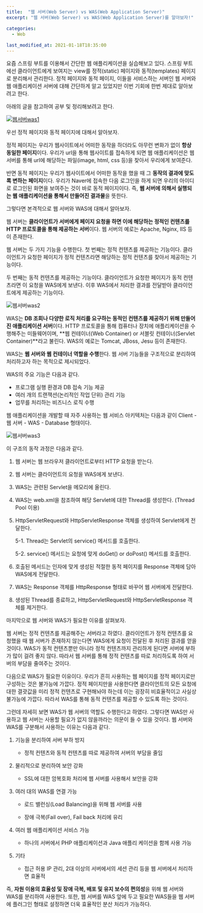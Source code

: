 ```yaml
---
title:  "웹 서버(Web Server) vs WAS(Web Application Server)"
excerpt: "웹 서버(Web Server) vs WAS(Web Application Server)를 알아보자!"

categories:
  - Web
  
last_modified_at: 2021-01-18T18:35:00
---
```


요즘 스프링 부트를 이용해서 간단한 웹 애플리케이션을 실습해보고 있다. 스프링 부트에선 클라이언트에게 보여지는 view를 정적(static) 페이지와 동적(templates) 페이지로 분리해서 관리한다. 정적 페이지와 동적 페이지, 이들을 서비스하는 서버인 웹 서버와 웹 애플리케이션 서버에 대해 간단하게 알고 있었지만 이번 기회에 한번 제대로 알아보려고 한다.  

아래의 글을 참고하여 공부 및 정리해보려고 한다.  

[![웹서버was1](https://user-images.githubusercontent.com/53072057/104865877-85c68d00-5980-11eb-8648-f069e99c8d10.JPG)](https://gmlwjd9405.github.io/2018/10/27/webserver-vs-was.html)  

우선 정적 페이지와 동적 페이지에 대해서 알아보자.  

정적 페이지는 우리가 웹사이트에서 어떠한 동작을 하더라도 아무런 변화가 없이 **항상 동일한 페이지**이다. 우리가 url을 통해 웹사이트를 접속하게 되면 웹 애플리케이션은 웹 서버를 통해 url에 해당하는 파일(image, html, css 등)을 찾아서 우리에게 보여준다.  

반면 동적 페이지는 우리가 웹사이트에서 어떠한 동작을 했을 때 그 **동작의 결과에 맞도록 변하는 페이지**이다. 우리가 Naver에 접속한 다음 로그인을 하게 되면 우리의 아이디로 로그인된 화면을 보여주는 것이 바로 동적 페이지이다. 즉, **웹 서버에 의해서 실행되는 웹 애플리케이션을 통해서 만들어진 결과물**을 뜻한다.  

그렇다면 본격적으로 웹 서버와 WAS에 대해서 알아보자.  

웹 서버는 **클라이언트가 서버에게 페이지 요청을 하면 이에 해당하는 정적인 컨텐츠를 HTTP 프로토콜을 통해 제공하는 서버**이다. 웹 서버의 예로는 Apache, Nginx, IIS 등이 존재한다.  

웹 서버는 두 가지 기능을 수행한다. 첫 번째는 정적 컨텐츠를 제공하는 기능이다. 클라이언트가 요청한 페이지가 정적 컨텐츠라면 해당하는 정적 컨텐츠를 찾아서 제공하는 기능이다.  

두 번째는 동적 컨텐츠를 제공하는 기능이다. 클라이언트가 요청한 페이지가 동적 컨텐츠라면 이 요청을 WAS에게 보낸다. 이후 WAS에서 처리한 결과를 전달받아 클라이언트에게 제공하는 기능이다.  

![웹서버was2](https://user-images.githubusercontent.com/53072057/104865879-865f2380-5980-11eb-8ac6-f5cc16bc235a.JPG)  

WAS는 **DB 조회나 다양한 로직 처리를 요구하는 동적인 컨텐츠를 제공하기 위해 만들어진 애플리케이션 서버**이다. HTTP 프로토콜을 통해 컴퓨터나 장치에 애플리케이션을 수행해주는 미들웨어이며, **웹 컨테이너(Web Container) or 서블릿 컨테이너(Servlet Container)**라고 불린다. WAS의 예로는 Tomcat, JBoss, Jesu 등이 존재한다.  

WAS는 **웹 서버와 웹 컨테이너 역할을 수행**한다. 웹 서버 기능들을 구조적으로 분리하여 처리하고자 하는 목적으로 제시되었다.  

WAS의 주요 기능은 다음과 같다.  

* 프로그램 실행 환경과 DB 접속 기능 제공  
* 여러 개의 트랜잭션(논리적인 작업 단위) 관리 기능  
* 업무를 처리하는 비즈니스 로직 수행  

웹 애플리케이션을 개발할 때 자주 사용하는 웹 서비스 아키텍처는 다음과 같이 Client - 웹 서버 -  WAS - Database 형태이다.  

![웹서버was3](https://user-images.githubusercontent.com/53072057/104865880-86f7ba00-5980-11eb-8766-e1d7fac0247c.JPG)  

이 구조의 동작 과정은 다음과 같다.  

1. 웹 서버는 웹 브라우저 클라이언트로부터 HTTP 요청을 받는다.

2. 웹 서버는 클라이언트의 요청을 WAS에게 보낸다.

3. WAS는 관련된 Servlet을 메모리에 올린다.

4. WAS는 web.xml을 참조하여 해당 Servlet에 대한 Thread를 생성한다. (Thread Pool 이용)

5. HttpServletRequest와 HttpServletResponse 객체를 생성하여 Servlet에게 전달한다.

     5-1. Thread는 Servlet의 service() 메서드를 호출한다.

     5-2. service() 메서드는 요청에 맞게 doGet() or doPost() 메서드를 호출한다.

6. 호출된 메서드는 인자에 맞게 생성된 적절한 동적 페이지를 Response 객체에 담아 WAS에게 전달한다.

7. WAS는 Response 객체를 HttpResponse 형태로 바꾸어 웹 서버에게 전달한다.

8. 생성된 Thread를 종료하고, HttpServletRequest와 HttpServletResponse 객체를 제거한다.  

마지막으로 웹 서버와 WAS가 필요한 이유를 살펴보자.  

웹 서버는 정적 컨텐츠를 제공해주는 서버라고 하였다. 클라이언트가 정적 컨텐츠를 요청했을 때 웹 서버가 존재하지 않는다면 WAS에게 요청이 전달된 후 처리된 결과를 얻을 것이다. WAS가 동적 컨텐츠뿐만 아니라 정적 컨텐츠까지 관리하게 된다면 서버에 부하가 많이 걸려 좋지 않다. 따라서 웹 서버를 통해 정적 컨텐츠를 따로 처리하도록 하여 서버의 부담을 줄여주는 것이다.  

다음으로 WAS가 필요한 이유이다. 우리가 흔히 사용하는 웹 페이지를 정적 페이지로만 구성하는 것은 불가능에 가깝다. 정적 페이지만을 사용한다면 클라이언트의 모든 요청에 대한 결괏값을 미리 정적 컨텐츠로 구현해놔야 하는데 이는 굉장히 비효율적이고 사실상 불가능에 가깝다. 따라서 WAS를 통해 동적 컨텐츠를 제공할 수 있도록 하는 것이다.  

그런데 자세히 보면 WAS가 웹 서버의 역할도 수행한다고 하였다. 그렇다면 WAS만 사용하고 웹 서버는 사용할 필요가 없지 않을까라는 의문이 들 수 있을 것이다. 웹 서버와 WAS를 구분해서 사용하는 이유는 다음과 같다.  

1. 기능을 분리하여 서버 부하 방지

     - 정적 컨텐츠와 동적 컨텐츠를 따로 제공하여 서버의 부담을 줄임

2. 물리적으로 분리하여 보안 강화

     - SSL에 대한 암복호화 처리에 웹 서버를 사용해서 보안을 강화

3. 여러 대의 WAS를 연결 가능

     - 로드 밸런싱(Load Balancing)을 위해 웹 서버를 사용

     - 장애 극복(Fail over), Fail back 처리에 유리

4. 여러 웹 애플리케이션 서비스 가능 

     - 하나의 서버에서 PHP 애플리케이션과 Java 애플리 케이션을 함께 사용 가능

5. 기타

     - 접근 허용 IP 관리, 2대 이상의 서버에서의 세션 관리 등을 웹 서버에서 처리하면 효율적  
	 

즉, **자원 이용의 효율성 및 장애 극복, 배포 및 유지 보수의 편의성**을 위해 웹 서버와 WAS를 분리하여 사용한다. 또한, 웹 서버를 WAS 앞에 두고 필요한 WAS들을 웹 서버에 플러그인 형태로 설정하면 더욱 효율적인 분산 처리가 가능하다.  
